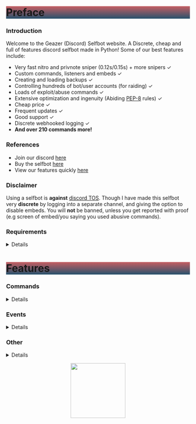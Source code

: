 <h1 style="background: -webkit-linear-gradient(#c45e62, #28526d);">Preface</h1>

### Introduction
Welcome to the Geazer (Discord) Selfbot website. A Discrete, cheap and full of features discord selfbot made in Python! 
Some of our best features include: 
* Very fast nitro and privnote sniper (0.12s/0.15s) + more snipers ✓
* Custom commands, listeners and embeds ✓
* Creating and loading backups ✓
* Controlling hundreds of bot/user accounts (for raiding) ✓
* Loads of exploit/abuse commands ✓
* Extensive optimization and ingenuity (Abiding [PEP-8](https://www.python.org/dev/peps/pep-0008/ "PEP-8 definition") rules) ✓
* Cheap price ✓
* Frequent updates ✓
* Good support ✓
* Discrete webhooked logging ✓
* **And over 210 commands more!**

### References
* Join our discord [here](https://discord.gg/ZGrYnNB "Support, suggestions, questions and more")
* Buy the selfbot [here](https://autobuy.io/@Geazer-Selfbot/Product/a2bb2869-46d4-48af-8f49-08d842cf9dbd "My autobuy.io shop")
* View our features quickly [here](https://pastebin.com/raw/7f4RHTeH "Discrete pastebin with features")

### Disclaimer
Using a selfbot is __against__ [discord TOS](https://support.discord.com/hc/en-us/articles/115002192352-Automated-user-accounts-self-bots- "TOS article on selfbots"). Though I have made this selfbot very __discrete__ by logging into a separate channel, and giving the option to disable embeds. You will __not__ be banned, unless you get reported with proof (e.g screen of embed/you saying you used abusive commands).

### Requirements
<details>
    <ul>
        <li>Python: <a href="https://www.python.org/ftp/python/3.8.5/python-3.8.5-amd64.exe">Python 3.8.5</a> </li>
        <li>OS: Windows 10 (64-bit), Linux distro, MacOS </li>
        <li>Having joined <a href="https://discord.gg/ZGrYnNB">our discord</a> </li>
        <li>Having an activation code </li>
    </ul>
</details>

<h1 style="background: -webkit-linear-gradient(#c45e62, #28526d);">Features</h1>

### Commands
<details>
    <ul>
        <details>
        <summary>Abuse</summary>
        <ul>
            <li> charbypass  ⟶  Will send a ~6000 char long message </li>
            <li> glitchdescription &lt;channel&gt; ⟶  Will glitch a channels topic/description </li>
            <li> viewbot &lt;link&gt; [amount=50] ⟶  Will have &lt;amount&gt; bots viewing &lt;link&gt;, will work with ebay listings etc. </li>
            <li> maskmsg [m...] ⟶  Will hide a message inside another message. </li>
            <li> bantoken &lt;token&gt; ⟶  Will make a discord token invalid </li>
            <li> bantoken2 &lt;token&gt; ⟶  Will disable a discord account </li>
            <li> tokeninfo &lt;token&gt; ⟶  Will show information about a token </li>
            <li> tokenspam &lt;token&gt; [name=B̩̮̘y͍̲̤̳͔̰͈ ̠͎̩͉̫G͓̭̩͔͔̖̱e̟̩̦a͙̪͉̱̮̖ͅz̴̻̬͇̫e̼r̤̤͙̹̰̝] ⟶  Will flash someones screen and change settings by using their token </li>
            <li> destroyserver  ⟶  Will destroy a server by deleting it's channels and creating random new ones </li>
            <li> crashcall  ⟶  Base command for crashing calls </li>
            <ul>
                <li>  start  ⟶  Will start the callcrash by rapidly changing it's voice region </li>
            </ul>
            <ul>
                <li>  stop  ⟶  Will stop the callcrash. If command doesn't respond, try again in a different channel </li>
            </ul>
            <li> channel  ⟶  Base command for creating or removing a lot of channels in a guild </li>
            <ul>
                <li>  create &lt;amount&gt; &lt;type&gt; [name] ⟶  Will spam create specified amount of either tc or vc with specified name </li>
            </ul>
            <ul>
                <li>  remove &lt;amount&gt; ⟶  Will attempt to remove specified amount of channels in a guild </li>
            </ul>
            <li> role  ⟶  Base command for creating or removing a lot of roles in a guild </li>
            <ul>
                <li>  create &lt;amount&gt; [name] ⟶  Will create specified amount of roles with random colour and specified name </li>
            </ul>
            <ul>
                <li>  remove &lt;amount&gt; ⟶  Will attempt to remove specified amount of roles in a guild </li>
            </ul>
            <ul>
                <li>  add &lt;amount&gt; &lt;member&gt; ⟶  Will attempt to add &lt;amount&gt; of roles to specified member </li>
            </ul>
            <li> webhook  ⟶  Base command for creating webhooks, spamming with webhooks and stopping that spam. </li>
            <ul>
                <li>  delete2 &lt;webhookurl&gt; ⟶  Will delete any webhook using it's URL, including ones you shouldn't be able to delete </li>
            </ul>
            <ul>
                <li>  spam_stop  ⟶  Will stop the webhook spam </li>
            </ul>
            <ul>
                <li>  create [name=🤫] ⟶  Will create a webhook for the current channel, can be used to send messages with </li>
            </ul>
            <ul>
                <li>  send &lt;username&gt; &lt;avatar&gt; &lt;m&gt; ⟶  Will send a message with the created webhook </li>
            </ul>
            <ul>
                <li>  create2 &lt;amount&gt; &lt;mc&gt; &lt;dc&gt; [name=🤫] ⟶  Will spam create webhooks on a channel bypassing the 10 wh cap</li>
            </ul>
            <ul>
                <li>  spam_start  ⟶  Will spam (weak) insults with the created webhook as random guild members </li>
            </ul>
            <ul>
                <li>  send2 &lt;url&gt; &lt;username&gt; &lt;message&gt; ⟶  Will create a partial webhook from a wh URL and send messages with it </li>
            </ul>
            <ul>
                <li>  delete &lt;channel&gt; ⟶  Will delete all webhooks on a specific channel </li>
            </ul>
            <li> blocked  ⟶  Base command for sending messages to blocked users </li>
            <ul>
                <li>  send &lt;message&gt; ⟶  Will send a message to user that is blocked </li>
            </ul>
            <ul>
                <li>  setid [id] ⟶  Will set the (DM) channel to send messages to </li>
            </ul>
            <li> email  ⟶  Base command for adding emails and spamming targets with them </li>
            <ul>
                <li>  spam &lt;target&gt; &lt;amount&gt; &lt;message&gt; ⟶  Will spam &lt;target&gt; with &lt;amount&gt; emails containing &lt;message&gt; </li>
            </ul>
            <ul>
                <li>  add &lt;username&gt; &lt;password&gt; ⟶  Will add a email to the list of possible emails used to spam with </li>
            </ul>
            <ul>
                <li>  remove &lt;username&gt; ⟶  Will remove a email from the list of possible emails used to spam with </li>
            </ul>
            <ul>
                <li>  list  ⟶  Will log the amount of email:password combinations in file </li>
            </ul>
        </ul>
        </details>
        <details>
        <summary>Fun</summary>
        <ul>
            <li> embed &lt;title&gt; &lt;description&gt; ⟶  Will send a rainbow embed with &lt;title&gt; and &lt;description&gt; </li>
            <li> worm &lt;amount&gt; &lt;message&gt; ⟶  Will send your &lt;message&gt; &lt;amount&gt; times in the form of a sinewave </li>
            <li> snipe [channel] ⟶  Will send the latest deleted message from any guild text channel </li>
            <li> dice  ⟶  Will send a random dice image </li>
            <li> fact  ⟶  Will send a random fact </li>
            <li> emojify &lt;emote&gt; &lt;message&gt; ⟶  Will send a message joining your input with &lt;emote&gt; </li>
            <li> combine &lt;word1&gt; &lt;word2&gt; ⟶  Will combine &lt;word1&gt; and &lt;word2&gt; into one word </li>
            <li> novowel &lt;message&gt; ⟶  Will send a &lt;message&gt; with all vowels removed from your input </li>
            <li> vowelreplace &lt;letter&gt; &lt;message&gt; ⟶  Will send a &lt;message&gt; where it's vowels are placed with &lt;letter&gt; </li>
            <li> 1337 &lt;message&gt; ⟶  Will send your &lt;message&gt; as leet (unreadable) </li>
            <li> uni &lt;message&gt; ⟶  Will send bold letters for each letter/number/!? in your input </li>
            <li> gif &lt;message&gt; ⟶  Will send dancing letters in gifs for each letter/number/!@$& of your input </li>
            <li> invis &lt;message&gt; ⟶  Will convert each letter from your input to be invisible </li>
            <li> reverse &lt;message&gt; ⟶  Will send the input &lt;message&gt; reversed </li>
            <li> ascii &lt;random&gt; &lt;message&gt; ⟶  Will convert your &lt;message&gt; to look like ascii art </li>
            <li> edit &lt;message&gt; ⟶  Will edit &lt;message&gt; to show a new letter </li>
            <li> lmgtfy &lt;message&gt; ⟶  Will send a let me google that for the &lt;message&gt; </li>
            <li> poll &lt;message&gt; ⟶  Will create poll with the &lt;message&gt; </li>
            <li> 8ball &lt;question&gt; ⟶  Will pick a random response from a list </li>
            <li> notfunny  ⟶  Will send a not funny message (~2100 chars) </li>
            <li> editnick  ⟶  Base command for editing through a nickname untill stopped </li>
            <ul>
                <li>  start &lt;nickname&gt; ⟶  Will loop through &lt;nickname&gt; and reveal a new letter every second and reset untill stopped </li>
            </ul>
            <ul>
                <li>  stop  ⟶  Will stop the editnick and return to the old nickname </li>
            </ul>
            <li> cyclestatus  ⟶  Base command for cycling through a set of statuses periodically </li>
            <ul>
                <li>  stop  ⟶  Will stop the cyclestatus </li>
            </ul>
            <ul>
                <li>  start &lt;interval&gt; [statuses...] ⟶  Will cycle trough a list of &lt;statuses&gt; and change every &lt;interval&gt; seconds untill stopped </li>
            </ul>
            <li> joke  ⟶  Base command for sending jokes </li>
            <ul>
                <li>  programming  ⟶  Will send a random programming related joke from sv443.net/jokeapi </li>
            </ul>
            <ul>
                <li>  dad  ⟶  Will send a random dad joke from icanhazdadjoke.com </li>
            </ul>
            <ul>
                <li>  misc  ⟶  Will send a random miscellaneous joke from sv443.net/jokeapi </li>
            </ul>
            <ul>
                <li>  dark  ⟶  Will send a random dark joke from sv443.net/jokeapi </li>
            </ul>
            <ul>
                <li>  pun  ⟶  Will send a random pun joke from sv443.net/jokeapi </li>
            </ul>
        </ul>
        </details>
        <details>
        <summary>Help</summary>
        <ul>
            <li> showall  ⟶  Will link to a pastebin showing all the commands </li>
            <li> help [command] ⟶  Shows this message </li>
        </ul>
        </details>
        <details>
        <summary>Images</summary>
        <ul>
            <li> whowouldwin &lt;user1&gt; &lt;user2&gt; ⟶  Will send an image with the profile pictures of the provided users </li>
            <li> avatar &lt;user&gt; ⟶  Will send a enlarged users avatar in chat </li>
            <li> spongebob &lt;random&gt; &lt;message&gt; ⟶  Will send an image of mocking spongebob by default, or another random one </li>
            <li> cat  ⟶  Will send a random cat image </li>
            <li> dog  ⟶  Will send a random dog image </li>
            <li> random_screen  ⟶  Will send a random screen from prnt.sc, not guaranteed to contain anything </li>
            <li> phcomment &lt;user&gt; &lt;message&gt; ⟶  Will send an image containing a pornhub comment by the &lt;user&gt;'s profile picture saying &lt;message&gt; </li>
            <li> changemymind &lt;message&gt; ⟶  Will send an image with in the change my mind meme context with the text input </li>
            <li> magik  ⟶  Base command for magikyzing user profile pictures and other images </li>
            <ul>
                <li>  image &lt;link&gt; [intensity=5] ⟶  Will send the &lt;link&gt;'s image deformed with &lt;intensity&gt; </li>
            </ul>
            <ul>
                <li>  user &lt;user&gt; [intensity=5] ⟶  Will send the &lt;user&gt;'s profile picture deformed with &lt;intensity&gt; </li>
            </ul>
            <li> blurpify  ⟶  Base command for blurpifying user profile pictures and other images </li>
            <ul>
                <li>  user &lt;user&gt; ⟶  Will send the &lt;user&gt;'s users profile picture deformed </li>
            </ul>
            <ul>
                <li>  image &lt;link&gt; ⟶  Will send the &lt;link&gt;'s image deformed </li>
            </ul>
            <li> deepfry  ⟶  Base command for deepfrying user profile pictures and other images </li>
            <ul>
                <li>  user &lt;user&gt; ⟶  Will send the &lt;user&gt;'s profile picture deepfried </li>
            </ul>
            <ul>
                <li>  image &lt;link&gt; ⟶  Will send the &lt;link&gt;'s image deepfried </li>
            </ul>
            <li> tweet  ⟶  Base command for sending tweets as trump or normal </li>
            <ul>
                <li>  normal &lt;username&gt; &lt;message&gt; ⟶  Will send an image with the input text as a tweet </li>
            </ul>
            <ul>
                <li>  trump &lt;message&gt; ⟶  Will send an image with the input text as a tweet </li>
            </ul>
        </ul>
        </details>
        <details>
        <summary>IPTools</summary>
        <ul>
            <li> ipinfo &lt;host&gt; ⟶  Will display information about a host by ip/hostname </li>
            <li> unshorten &lt;link&gt; ⟶  Wil unshorten ad.fly, sh.st and adfoc.us links, they might've patched this idk </li>
            <li> icmpping &lt;host&gt; ⟶  Will ICMP ping &lt;host&gt; using ICMP packets </li>
            <li> tcpping &lt;host&gt; [port=80] ⟶  Will ping &lt;host&gt; on port &lt;port&gt; using TCP packets </li>
            <li> dnsresolve &lt;apikey&gt; [hostnames..] ⟶  Will resolve a DNS by hostname </li>
            <li> showheaders &lt;apikey&gt;  ⟶  Will show the HTTP headers that your client sends when connecting to a webserver </li>
            <li> portscan &lt;apikey&gt; &lt;host&gt; ⟶  Will scan the common ports of a &lt;host&gt;. </li>
            <li> traceroute &lt;apikey&gt; &lt;host&gt; ⟶  Will determine what servers data traverses through before reaching the &lt;host&gt; </li>
            <li> maclookup &lt;apikey&gt; &lt;mac&gt; ⟶  Will search for the manufacturer of a product based on it's MAC address </li>
            <li> proxies  ⟶  Base command for sending txt files containing proxies </li>
            <ul>
                <li>  socks5 [proxytimeoutms=1000] ⟶  Scrapes socks5 proxies (IP:PORT) and sends the file in chat </li>
            </ul>
            <ul>
                <li>  http [proxytimeoutms=1000] ⟶  Scrapes HTTP proxies (IP:PORT) and sends the file in chat </li>
            </ul>
            <ul>
                <li>  https [proxytimeoutms=1000] ⟶  Scrapes HTTPS proxies (IP:PORT) and sends the file in chat </li>
            </ul>
            <ul>
                <li>  socks4 [proxytimeoutms=1000] ⟶  Scrapes socks4 proxies (IP:PORT) and sends the file in chat </li>
            </ul>
        </ul>
        </details>
        <details>
        <summary>Other</summary>
        <ul>
            <li> eval &lt;body&gt; ⟶  Will evaluate python code and discord.py code. This means you can basically run any script anywhere anytime. </li>
            <li> fakeperson [gender] [nationality] ⟶  Will generate a random person with &lt;nationality&gt; and &lt;gender&gt; </li>
            <li> metrics  ⟶  Will show the top 10 most used commands by you in a graph in an embed </li>
            <li> exportchat  ⟶  Will backup an entire chat history as an HTML file </li>
            <li> channelinfo [serverid] ⟶  Will show all channels in a guild and send it to logging channel </li>
            <li> roleinfo &lt;role&gt; ⟶  Will show information about the specified &lt;role&gt; </li>
            <li> serverinfo [serverid] ⟶  Will display some information about a server in your logging channel </li>
            <li> userinfo [user] ⟶  Will show the specified &lt;user&gt;s account data </li>
            <li> emojiinfo  ⟶  Will list all the emotes in a server </li>
            <li> pinfo  ⟶  Will show the process info of your bot, including cpu usage, memory usage and latencies </li>
            <li> declineall  ⟶  Will decline all incoming friend requests </li>
            <li> reload  ⟶  Will reload all cogs </li>
            <li> getavatars &lt;guildid&gt; ⟶  Will scrape all avatars in a guild for the random avatars list </li>
            <li> getemojis &lt;fromguildid&gt; &lt;toguildid&gt; ⟶  Will scrape all emojis from &lt;fromguildid&gt; guild and put them in &lt;toguildid&gt; guild </li>
            <li> settings  ⟶  Base command for changing your selfbot settings </li>
            <ul>
                <li>  embed &lt;embed&gt; &lt;state&gt; ⟶  Will enable or disable sending some command output in embeds. </li>
            </ul>
            <ul>
                <li>  sniping &lt;sniping&gt; &lt;state&gt; ⟶  Will enable or disable sniping discordgifts, privnotes, tokens and giveaways </li>
            </ul>
            <li> cc  ⟶  Base command for adding/removing/listing all the custom commands </li>
            <ul>
                <li>  add &lt;commandname&gt; &lt;content&gt; ⟶  Will add the custom command named &lt;command_name&gt; sending &lt;content&gt; </li>
            </ul>
            <ul>
                <li>  remove &lt;commandname&gt; ⟶  Will remove the custom command named &lt;command_name&gt;  </li>
            </ul>
            <ul>
                <li>  list  ⟶  Will list all the custom command names </li>
            </ul>
            <li> backup  ⟶  Base command for making and loading backups </li>
            <ul>
                <li>  make  ⟶  Sub-base command for backing up friends, blocked users and joined servers </li>
            </ul>
            <ul>
                <ul>
                    <li> friends  ⟶  Will create a backup of all your friends in a txt file as ids </li>
                    <li> blocked  ⟶  Will create a backup of all your blocked users in a txt file as ids </li>
                    <li> servers  ⟶  Will create a backup of all your joined servers in a txt file as invites </li>
                </ul>
            </ul>
            <ul>
                <li>  load  ⟶  Sub-base command for adding backed up friends, blocking blocked users and joining servers </li>
            </ul>
            <ul>
                <ul>
                    <li> friends  ⟶  Will add all friends from the backed up txt file </li>
                    <li> blocked  ⟶  Will block all users from the backed up txt file </li>
                    <li> servers  ⟶  Will join all servers from the backed up txt file </li>
                </ul>
            </ul>
        </ul>
        </details>
        <details>
        <summary>Raid</summary>
        <ul>
            <li> raid  ⟶  Base command for logging and and logging out all the raid accounts </li>
            <ul>
                <li>  amount  ⟶  Will give the amount of id:token combinations </li>
            </ul>
            <ul>
                <li>  add [tokens...] ⟶  Will add tokens to the list of useraccounts that can be used to log in </li>
            </ul>
            <ul>
                <li>  logout  ⟶  Will log out all the raid user instances accounts  </li>
            </ul>
            <ul>
                <li>  remove [ids...] ⟶  Will remove the specified token from the json file </li>
            </ul>
            <ul>
                <li>  login [type=False]  ⟶  Will log in all the raid accounts (bot or user) from the user account and join your guild </li>
            </ul>
        </ul>
        </details>
        <details>
        <summary>RaidCommands</summary>
        <ul>
            <li> say &lt;channel&gt; &lt;message&gt; ⟶  RAID - Will send a message to specified channel </li>
            <li> dm &lt;userid&gt; &lt;message&gt; ⟶  RAID - Attempts to DM a user by id </li>
            <li> fr &lt;userid&gt; ⟶  RAID - Attempts to add a user by id. </li>
            <li> username [username] ⟶  RAID - Will change the USERname for all the RAID user accounts to specified username, could be random </li>
            <li> avatar [user] ⟶  RAID - Will change the avatar for every raid user, could be random </li>
            <li> nickname [nickname] ⟶  RAID - Will change the nickname for all the RAID user accounts to specified nickname </li>
            <li> spam &lt;channel&gt; &lt;amount&gt; &lt;message&gt; ⟶  RAID - Will send the provided messages x times in a row </li>
            <li> guild  ⟶  RAID - Base command for RAID accounts to join and leave guilds </li>
            <ul>
                <li>  join &lt;invite&gt; ⟶  RAID - Will join the specified guild with all the RAID user accounts using a link </li>
            </ul>
            <ul>
                <li>  leave &lt;guild&gt; ⟶  RAID - Will leave the specified guild from ID </li>
            </ul>
            <li> blank  ⟶  RAID - Base command for sending ~2000 char long whitespace message and spamming guilds with it </li>
            <ul>
                <li>  guild &lt;guild&gt; ⟶  RAID - Will send a ~2000 char long blank message after every message send in a guild </li>
            </ul>
            <ul>
                <li>  stop  ⟶  RAID - Will stop all blank spam in guilds </li>
            </ul>
            <li> annoy  ⟶  RAID - Base command for annoying entire guilds by adding emoji's or specific users </li>
            <ul>
                <li>  user &lt;userid&gt; [emojis...] ⟶  RAID - Will react with specified emojis to every message by specified user </li>
            </ul>
            <ul>
                <li>  guild &lt;guild&gt; [emojis...] ⟶  RAID - Will attempt to react [emojis] to every message send in &lt;guild&gt; </li>
            </ul>
            <ul>
                <li>  stop  ⟶  RAID - Will stop all stop all annoy events </li>
            </ul>
            <li> copy  ⟶  RAID - Base command for copying users messages or channels messages </li>
            <ul>
                <li>  stop  ⟶  RAID - Will stop copying the user </li>
            </ul>
            <ul>
                <li>  user &lt;userid&gt; [message] ⟶  RAID - Will copy the specified user if no message is provided else &lt;message&gt; </li>
            </ul>
            <ul>
                <li>  channel &lt;channel&gt; [message] ⟶  RAID - Will copy everybody in a channel if no message is provided </li>
            </ul>
            <li> raidserver  ⟶  RAID - Base command for raiding servers by spamming messages/blank in every channel </li>
            <ul>
                <li>  message &lt;guild&gt; &lt;message&gt; ⟶  Will spam every channel in specified guild with provided message </li>
            </ul>
            <ul>
                <li>  blank &lt;guild&gt; ⟶  Will spam every channel in specified guild with blank </li>
            </ul>
            <ul>
                <li>  stop  ⟶  Stops the server raid </li>
            </ul>
            <li> status  ⟶  RAID - Base command for changing your the status </li>
            <ul>
                <li>  streaming &lt;streamurl&gt; &lt;message&gt; ⟶  RAID - Will change your status to streaming &lt;message&gt; </li>
            </ul>
            <ul>
                <li>  playing &lt;message&gt; ⟶  RAID - Will change your status playing &lt;message&gt; </li>
            </ul>
            <ul>
                <li>  listening &lt;message&gt; ⟶  RAID - Will change your status to listening to &lt;message&gt; </li>
            </ul>
            <ul>
                <li>  watching &lt;message&gt; ⟶  RAID - Will change your status to watching &lt;message&gt; </li>
            </ul>
            <li> presence  ⟶  RAID - Base command for changing the presence </li>
            <ul>
                <li>  dnd  ⟶  RAID - Will set the presence to do not disturb </li>
            </ul>
            <ul>
                <li>  online  ⟶  RAID- Will set the presence to online </li>
            </ul>
            <ul>
                <li>  offline  ⟶  RAID- Will set the presence to invisible </li>
            </ul>
            <ul>
                <li>  idle  ⟶  RAID- Will set the presence to idle </li>
            </ul>
            <li> voicechannel  ⟶  RAID - Base command for joining and leaving voicechannels </li>
            <ul>
                <li>  join &lt;voicechannelid&gt; ⟶  RAID - Will join a voicechannel by id </li>
            </ul>
            <ul>
                <li>  leave  ⟶  RAID - Will leave the voicechannel set in voicechannel join </li>
            </ul>
        </ul>
        </details>
        <details>
        <summary>Trolling</summary>
        <ul>
            <li> virus  ⟶  Will send an editing virus message </li>
            <li> stfu  ⟶  Will send an editing stfu message </li>
            <li> noonecares  ⟶  Will send an editing no one cares message </li>
            <li> 911  ⟶  Will send an editing 911 image </li>
            <li> cum  ⟶  Will send an editing masturbating image 😳 </li>
            <li> tokencalc &lt;user&gt; ⟶  Will calculate the first part of a users token based on their account information </li>
            <li> glitchmention [length=1977] ⟶  Will send a &lt;length&gt; long mention looking message </li>
            <li> typing  ⟶  Will make it look like you are typing indefinitely (Send a message to make it stop) </li>
            <li> freenitro [customurl] [gifurl] ⟶  Will send an embedded gif that if added to favourites will send the customurl gif instead</li>
            <li> editpos &lt;message&gt; ⟶  Will send a &lt;message&gt; where it's edited tag is on the left instead of right </li>
            <li> massping  ⟶  Will massping everybody in the guild (in groups of 100) </li>
            <li> spam &lt;amount&gt; &lt;message&gt; ⟶  Will send &lt;message&gt; &lt;amount&gt; times in a row </li>
            <li> uclone &lt;user&gt; ⟶  Will copy &lt;user&gt;'s nick/pfp/role else username/pfp </li>
            <li> blank  ⟶  Base command for sending ~2000 char long whitespace message </li>
            <ul>
                <li>  guild  ⟶  Will send a ~2000 char long blank message after every message send in a guild </li>
            </ul>
            <li> noleave  ⟶  Base command for instantly adding users back after leaving a group channel </li>
            <ul>
                <li>  user &lt;user&gt; ⟶  Will instantly add the &lt;user&gt; back to the group channel upon leaving. </li>
            </ul>
            <ul>
                <li>  stop  ⟶  Will allow user to leave the group channel again </li>
            </ul>
            <li> annoy  ⟶  Base command for annoying entire guilds or specific users by reacting with emoji's and stopping that listener</li>
            <ul>
                <li>  user &lt;user&gt; [emojis...] ⟶  Will react with &lt;emojis&gt; to every message &lt;user&gt; </li>
            </ul>
            <ul>
                <li>  guild [emojis...] ⟶  Will attempt to react with &lt;emojis&gt; to every send message in current guild </li>
            </ul>
            <ul>
                <li>  stop  ⟶  Will stop all annoy listeners </li>
            </ul>
            <li> copy  ⟶  Base command for copying users messages or channels messages and stopping that listener</li>
            <ul>
                <li>  user &lt;user&gt; [message] ⟶  Will copy every &lt;user&gt;'s message by default, else it will send the provided &lt;message&gt; </li>
            </ul>
            <ul>
                <li>  channel &lt;channel&gt; [message] ⟶  Will copy everybody in &lt;channel&gt; or send the provided &lt;message&gt; </li>
            </ul>
            <ul>
                <li>  stop  ⟶  Will stop the copy listener </li>
            </ul>
            <li> step  ⟶  Base command step reacting to a user and stopping that listener </li>
            <ul>
                <li>  user &lt;user&gt; [message...] ⟶  Will step through &lt;message&gt; by sending it word for word after every message by &lt;user&gt; </li>
            </ul>
            <ul>
                <li>  stop  ⟶  Will stop all step listeners </li>
            </ul>
            <li> automute  ⟶  Base command for automuting members and stopping that listener </li>
            <ul>
                <li>  start &lt;member&gt; ⟶  Will start automatically muting &lt;member&gt; every time they unmute </li>
            </ul>
            <ul>
                <li>  stop  ⟶  Will stop all automute listeners </li>
            </ul>
            <li> autodeafen  ⟶  Base command for automuting members and stopping that listener </li>
            <ul>
                <li>  start &lt;member&gt; ⟶  Will start automatically muting &lt;member&gt; every time they unmute </li>
            </ul>
            <ul>
                <li>  stop  ⟶  Will stop all autodeafen listeners </li>
            </ul>
        </ul>
        </details>
        <details>
        <summary>Utilities</summary>
        <ul>
            <li> youtubesearch &lt;search&gt; ⟶  Will search for a video on YouTube by given title </li>
            <li> tobtc &lt;amount&gt; [currencycode=USD] ⟶  Will convert provided currency to it's bitcoin equivalent </li>
            <li> btc [currencycode=USD] ⟶  Will convert a bitcoin to the provided currency equivalent </li>
            <li> commandtimer &lt;interval&gt; &lt;amount&gt; &lt;command&gt; ⟶  Will use &lt;command&gt; every &lt;interval&gt; seconds &lt;amount&gt; times </li>
            <li> timer &lt;time&gt; &lt;interval&gt; ⟶  Will count down from &lt;_time&gt; and update in an embed every &lt;interval&gt; seconds </li>
            <li> nitro &lt;amount&gt; ⟶  Will generate &lt;amount&gt; discord nitro codes </li>
            <li> invite &lt;amount&gt; ⟶  Will generate &lt;amount&gt; discord invites </li>
            <li> tinyurl &lt;link&gt; ⟶  Will generate and send a tinyurl link from &lt;link&gt; </li>
            <li> charinfo &lt;message&gt; ⟶  Will send info about your &lt;message&gt; unicode </li>
            <li> urban &lt;search&gt; ⟶  Will search your &lt;search&gt; on urban dictionary and send its definition </li>
            <li> purge &lt;amount&gt; [keywords...] ⟶  Will delete &lt;amount&gt; of messages send by, can filter to &lt;keywords&gt; </li>
            <li> rand &lt;num1&gt; &lt;num2&gt; ⟶  Will send a random number between &lt;num1&gt; and &lt;num2&gt; </li>
            <li> passgen &lt;length&gt; ⟶  Will generate a random password with &lt;length&gt; long </li>
            <li> logout  ⟶  Will log out the self bot </li>
            <li> reboot  ⟶  Will restart the selfbot </li>
            <li> reverse_search &lt;user&gt; ⟶  Will reverse image search the &lt;user&gt; profile picture with google </li>
            <li> loop  ⟶  Base command for looping messages </li>
            <ul>
                <li>  start &lt;delay&gt; &lt;message&gt; ⟶  Will start the loop function with the given &lt;delay&gt; and &lt;message&gt; </li>
            </ul>
            <ul>
                <li>  stop  ⟶  Will stop the currently playing loop function </li>
            </ul>
            <li> dstatus  ⟶  Base command for changing your discord status </li>
            <ul>
                <li>  playing &lt;message&gt; ⟶  Will change your status playing &lt;message&gt; </li>
            </ul>
            <ul>
                <li>  listening &lt;message&gt; ⟶  Will change your status to listening to &lt;message&gt; </li>
            </ul>
            <ul>
                <li>  watching &lt;message&gt; ⟶  Will change your status to watching &lt;message&gt; </li>
            </ul>
            <ul>
                <li>  streaming &lt;streamurl&gt; &lt;message&gt; ⟶  Will change your status to streaming &lt;message&gt; with link &lt;stream_url&gt; </li>
            </ul>
            <li> autodel  ⟶  Base command for automatically deleting any (new) messages send by you over the provided limit </li>
            <ul>
                <li>  start &lt;limit&gt; ⟶  Will delete any messages send by you over the provided &lt;limit&gt; </li>
            </ul>
            <ul>
                <li>  stop  ⟶  Will stop the autodelete messages </li>
            </ul>
            <li> clistener  ⟶  Base command for adding custom listeners for words globally or guild specifically </li>
            <ul>
                <li>  start &lt;guild&gt; [keywords...] ⟶  Will start a custom listener for specified words </li>
            </ul>
            <ul>
                <li>  stop  ⟶  Will stop all custom listeners </li>
            </ul>
        </ul>
        </details>
    </ul>
</details>
  
### Events
<details>
    <ul>
        <details>
            <summary>Nitro sniper</summary>
            Our nitro sniper has build in anti-spam methods, you won't ever be banned by using this!
            The speed (depending on your internetspeed and discords server load) is between 0.12s and 0.15s from beginning to end.
        </details>
        <details>
            <summary>Privnote sniper</summary>
            The privnotes snipe speed are about the same as the nitro snipe speeds. The contents of these privnotes
            are saved in a folder in .txt files.
        </details>
        <details>
            <summary>Token sniper</summary>
            If someone pastes a bot or user token, it will instantly be logged to the logging channel.
        </details>
        <details>
            <summary>Giveaway sniper</summary>
            If there is a giveaway from one of the 4 recognized bots, it will attempt to join it by reacting
            with the emote after a random delay.
        </details>
        <details>
            <summary>Auto delete</summary>
            Every sentence/word starting with your custom prefix will instantly be deleted. There is no way to turn this off.
        </details>
    </ul>
</details>

### Other
<details>
    <ul>
        <details>
            <summary>Customizability</summary>
            <ul>
                <li> Some commands could send their output in an embed form depending on whether you have enabled that.
                     If so, you can specify the footer icon, text and colour it will show up with. 
                </li>
                <li>The prefix is customizable as well</li>
            </ul>
        </details>
        <details>
            <summary>Extensions</summary>
            I have made 2 optional extensions. This includes the Moderation (8 commands) and the NSFW extension (2 commands).
            They can be downloaded in our guild upon buying the selfbot.
        </details>
        <details>
            <summary>Logging</summary>
            All logging is done discretely in a by you chosen guilds sytem channel. A webhook is created who will
            send what actions are done, some command output, and more.
        </details>
        <details>
            <summary>Support</summary>
            You can create a ticket in <a href="https://discord.gg/ZGrYnNB">our discord</a> where we will provide great support
            ASAP. The discord server also contains a FAQ page, where most of your questions will be answered. So make sure to check that out!
        </details> 
    </ul>
</details>

<p align="center">
    <img src="https://i.imgur.com/UsrLN7k.gif" width="150" height="150" />
</p>
